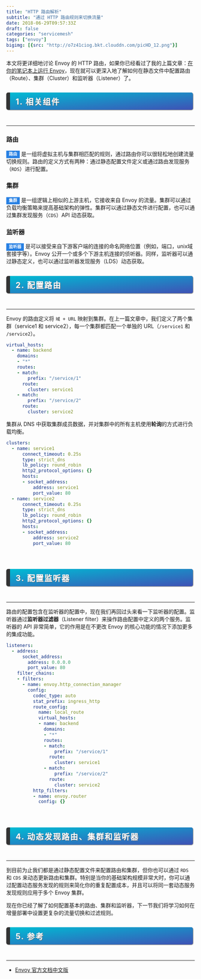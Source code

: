 ```yaml
---
title: "HTTP 路由解析"
subtitle: "通过 HTTP 路由规则来切换流量"
date: 2018-06-29T09:57:33Z
draft: false
categories: "servicemesh"
tags: ["envoy"]
bigimg: [{src: "http://o7z41ciog.bkt.clouddn.com/picHD_12.png"}]
---
```


<!--more-->

本文将更详细地讨论 Envoy 的 HTTP 路由，如果你已经看过了我的上篇文章：[在你的笔记本上运行 Envoy](https://www.yangcs.net/posts/run-envoy-on-your-laptop/)，现在就可以更深入地了解如何在静态文件中配置路由（Route）、集群（Cluster）和监听器（Listener）了。

## <p id="h2">1. 相关组件</p>

----

### 路由

<span id="inline-blue">路由</span> 是一组将虚拟主机与集群相匹配的规则，通过路由你可以很轻松地创建流量切换规则。路由的定义方式有两种：通过静态配置文件定义或通过路由发现服务（`RDS`）进行配置。

### 集群

<span id="inline-blue">集群</span> 是一组逻辑上相似的上游主机，它接收来自 Envoy 的流量。集群可以通过负载均衡策略来提高基础架构的弹性。集群可以通过静态文件进行配置，也可以通过集群发现服务（`CDS`）API 动态获取。

### 监听器

<span id="inline-blue">监听器</span> 是可以接受来自下游客户端的连接的命名网络位置（例如，端口，unix域套接字等）。Envoy 公开一个或多个下游主机连接的侦听器。同样，监听器可以通过静态定义，也可以通过监听器发现服务（LDS）动态获取。

## <p id="h2">2. 配置路由</p>

----

Envoy 的路由定义将 `域 + URL` 映射到集群。在上一篇文章中，我们定义了两个集群（service1 和 service2），每一个集群都匹配一个单独的 URL（`/service1` 和 `/service2`）。

```yaml
virtual_hosts:
  - name: backend
    domains:
    - "*"
    routes:
    - match:
        prefix: "/service/1"
      route:
        cluster: service1
    - match:
        prefix: "/service/2"
      route:
        cluster: service2
```

集群从 DNS 中获取集群成员数据，并对集群中的所有主机使用**轮询**的方式进行负载均衡。

```yaml
clusters:
  - name: service1
      connect_timeout: 0.25s
      type: strict_dns
      lb_policy: round_robin
      http2_protocol_options: {}
      hosts:
      - socket_address:
          address: service1
          port_value: 80
  - name: service2
      connect_timeout: 0.25s
      type: strict_dns
      lb_policy: round_robin
      http2_protocol_options: {}
      hosts:
      - socket_address:
          address: service2
          port_value: 80
```

<br />

## <p id="h2">3. 配置监听器</p>

----

路由的配置包含在监听器的配置中，现在我们再回过头来看一下监听器的配置。监听器通过**监听器过滤器**（Listener filter）来操作路由配置中定义的两个服务。监听器的 API 非常简单，它的作用是在不更改 Envoy 的核心功能的情况下添加更多的集成功能。

```yaml
listeners:
  - address:
      socket_address:
        address: 0.0.0.0
        port_value: 80
    filter_chains:
    - filters:
      - name: envoy.http_connection_manager
        config:
          codec_type: auto
          stat_prefix: ingress_http
          route_config:
            name: local_route
            virtual_hosts:
            - name: backend
              domains:
              - "*"
              routes:
              - match:
                  prefix: "/service/1"
                route:
                  cluster: service1
              - match:
                  prefix: "/service/2"
                route:
                  cluster: service2
          http_filters:
          - name: envoy.router
            config: {}
```

<br />

## <p id="h2">4. 动态发现路由、集群和监听器</p>

----

到目前为止我们都是通过静态配置文件来配置路由和集群，但你也可以通过 `RDS` 和 `CDS` 来动态更新路由和集群。特别是当你的基础架构规模非常大时，你可以通过配置动态服务发现的规则来简化你的重复配置成本，并且可以将同一套动态服务发现规则应用于多个 Envoy 集群。

现在你已经了解了如何配置基本的路由、集群和监听器，下一节我们将学习如何在增量部署中设置更复杂的流量切换和过滤规则。

## <p id="h2">5. 参考</p>

----

+ [Envoy 官方文档中文版](https://servicemesher.github.io/envoy/)

<br />


<style>
#h2{
    margin-bottom:2em;
    margin-right: 5px;
    padding: 8px 15px;
    letter-spacing: 2px;
    background-image: linear-gradient(to right bottom, rgb(0, 188, 212), rgb(63, 81, 181));
    background-color: rgb(63, 81, 181);
    color: rgb(255, 255, 255);
    border-left: 10px solid rgb(51, 51, 51);
    border-radius:5px;
    text-shadow: rgb(102, 102, 102) 1px 1px 1px;
    box-shadow: rgb(102, 102, 102) 1px 1px 2px;
}
#note {
    font-size: 1.5rem;
    font-style: italic;
    padding: 0 1rem;
    margin: 2.5rem 0;
    position: relative;
    background-color: #fafeff;
    border-top: 1px dotted #9954bb;
    border-bottom: 1px dotted #9954bb;
}
#note-title {
    padding: 0.2rem 0.5rem;
    background: #9954bb;
    color: #FFF;
    position: absolute;
    left: 0;
    top: 0.25rem;
    box-shadow: 0 2px 4px rgba(0,0,0,0.2);
    border-radius: 4px;
    -webkit-transform: rotate(-5deg) translateX(-10px) translateY(-25px);
    -moz-transform: rotate(-5deg) translateX(-10px) translateY(-25px);
    -ms-transform: rotate(-5deg) translateX(-10px) translateY(-25px);
    -o-transform: rotate(-5deg) translateX(-10px) translateY(-25px);
    transform: rotate(-5deg) translateX(-10px) translateY(-25px);
}
#inline-yellow {
display:inline;
padding:.2em .6em .3em;
font-size:80%;
font-weight:bold;
line-height:1;
color:#fff;
text-align:center;
white-space:nowrap;
vertical-align:baseline;
border-radius:0;
background-color: #f0ad4e;
}
#inline-green {
display:inline;
padding:.2em .6em .3em;
font-size:80%;
font-weight:bold;
line-height:1;
color:#fff;
text-align:center;
white-space:nowrap;
vertical-align:baseline;
border-radius:0;
background-color: #5cb85c;
}
#inline-blue {
display:inline;
padding:.2em .6em .3em;
font-size:80%;
font-weight:bold;
line-height:1;
color:#fff;
text-align:center;
white-space:nowrap;
vertical-align:baseline;
border-radius:0;
background-color: #2780e3;
}
#inline-purple {
display:inline;
padding:.2em .6em .3em;
font-size:80%;
font-weight:bold;
line-height:1;
color:#fff;
text-align:center;
white-space:nowrap;
vertical-align:baseline;
border-radius:0;
background-color: #9954bb;
}
#div-border-left-red {
display: block;
padding: 10px;
margin: 10px 0;
border: 1px solid #ccc;
border-left-width: 5px;
border-radius: 3px;
border-left-color: #df3e3e;
}
#div-border-left-yellow {
display: block;
padding: 10px;
margin: 10px 0;
border: 1px solid #ccc;
border-left-width: 5px;
border-radius: 3px;
border-left-color: #f0ad4e;
}
#div-border-left-green {
display: block;
padding: 10px;
margin: 10px 0;
border: 1px solid #ccc;
border-left-width: 5px;
border-radius: 3px;
border-left-color: #5cb85c;
}
#div-border-left-blue {
display: block;
padding: 10px;
margin: 10px 0;
border: 1px solid #ccc;
border-left-width: 5px;
border-radius: 3px;
border-left-color: #2780e3;
}
#div-border-left-purple {
display: block;
padding: 10px;
margin: 10px 0;
border: 1px solid #ccc;
border-left-width: 5px;
border-radius: 3px;
border-left-color: #9954bb;
}
#div-border-right-red {
display: block;
padding: 10px;
margin: 10px 0;
border: 1px solid #ccc;
border-right-width: 5px;
border-radius: 3px;
border-right-color: #df3e3e;
}
#div-border-right-yellow {
display: block;
padding: 10px;
margin: 10px 0;
border: 1px solid #ccc;
border-right-width: 5px;
border-radius: 3px;
border-right-color: #f0ad4e;
}
#div-border-right-green {
display: block;
padding: 10px;
margin: 10px 0;
border: 1px solid #ccc;
border-right-width: 5px;
border-radius: 3px;
border-right-color: #5cb85c;
}
#div-border-right-blue {
display: block;
padding: 10px;
margin: 10px 0;
border: 1px solid #ccc;
border-right-width: 5px;
border-radius: 3px;
border-right-color: #2780e3;
}
#div-border-right-purple {
display: block;
padding: 10px;
margin: 10px 0;
border: 1px solid #ccc;
border-right-width: 5px;
border-radius: 3px;
border-right-color: #9954bb;
}
#div-border-top-red {
display: block;
padding: 10px;
margin: 10px 0;
border: 1px solid #ccc;
border-top-width: 5px;
border-radius: 3px;
border-top-color: #df3e3e;
}
#div-border-top-yellow {
display: block;
padding: 10px;
margin: 10px 0;
border: 1px solid #ccc;
border-top-width: 5px;
border-radius: 3px;
border-top-color: #f0ad4e;
}
#div-border-top-green {
display: block;
padding: 10px;
margin: 10px 0;
border: 1px solid #ccc;
border-top-width: 5px;
border-radius: 3px;
border-top-color: #5cb85c;
}
#div-border-top-blue {
display: block;
padding: 10px;
margin: 10px 0;
border: 1px solid #ccc;
border-top-width: 5px;
border-radius: 3px;
border-top-color: #2780e3;
}
#div-border-top-purple {
display: block;
padding: 10px;
margin: 10px 0;
border: 1px solid #ccc;
border-top-width: 5px;
border-radius: 3px;
border-top-color: #9954bb;
}
</style>
